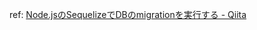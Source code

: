 ref: [Node.jsのSequelizeでDBのmigrationを実行する - Qiita](https://qiita.com/cobot00/items/0bc0da1095e09bcd0d5f) 
